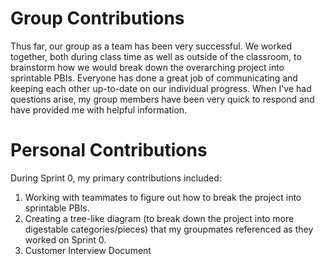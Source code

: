 # Group Contributions
Thus far, our group as a team has been very successful. 
We worked together, both during class time as well as outside of the classroom, to brainstorm how we would break down the overarching project into sprintable PBIs.
Everyone has done a great job of communicating and keeping each other up-to-date on our individual progress. 
When I've had questions arise, my group members have been very quick to respond and have provided me with helpful information. 

# Personal Contributions
During Sprint 0, my primary contributions included:
1. Working with teammates to figure out how to break the project into sprintable PBIs. 
2. Creating a tree-like diagram (to break down the project into more digestable categories/pieces) that my groupmates referenced as they worked on Sprint 0.  
3. Customer Interview Document
